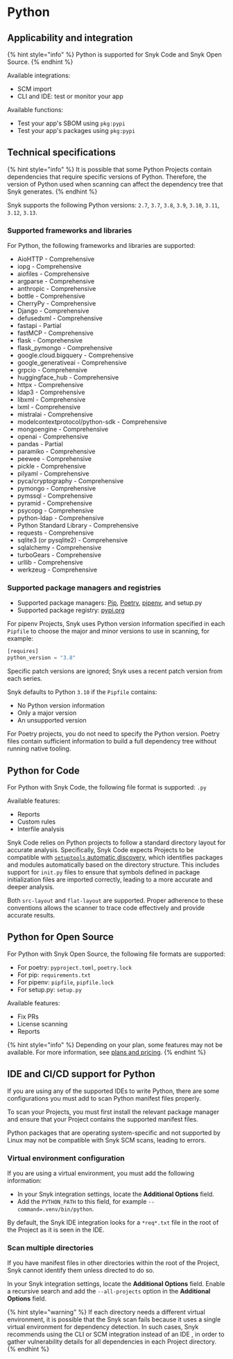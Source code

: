 # Python

## &#x20;Applicability and integration

{% hint style="info" %}
Python is supported for Snyk Code and Snyk Open Source.
{% endhint %}

Available integrations:

* SCM import
* CLI and IDE: test or monitor your app

Available functions:

* Test your app's SBOM using `pkg:pypi`
* Test your app's packages using `pkg:pypi`

## Technical specifications

{% hint style="info" %}
It is possible that some Python Projects contain dependencies that require specific versions of Python. Therefore, the version of Python used when scanning can affect the dependency tree that Snyk generates.
{% endhint %}

Snyk supports the following Python versions:  `2.7`, `3.7`, `3.8`, `3.9`, `3.10`, `3.11`, `3.12`, `3.13`.

### Supported frameworks and libraries

For Python, the following frameworks and libraries are supported:

* AioHTTP - Comprehensive
* iopg - Comprehensive
* aiofiles - Comprehensive
* argparse - Comprehensive
* anthropic - Comprehensive
* bottle - Comprehensive
* CherryPy - Comprehensive
* Django - Comprehensive
* defusedxml - Comprehensive
* fastapi - Partial
* fastMCP - Comprehensive
* flask - Comprehensive
* flask\_pymongo - Comprehensive
* google.cloud.bigquery - Comprehensive
* google\_generativeai - Comprehensive
* grpcio - Comprehensive
* huggingface\_hub - Comprehensive
* httpx - Comprehensive
* ldap3 - Comprehensive
* libxml - Comprehensive
* lxml - Comprehensive
* mistralai - Comprehensive
* modelcontextprotocol/python-sdk - Comprehensive
* mongoengine - Comprehensive
* openai - Comprehensive
* pandas - Partial
* paramiko - Comprehensive
* peewee - Comprehensive
* pickle - Comprehensive
* pilyaml - Comprehensive
* pyca/cryptography - Comprehensive
* pymongo - Comprehensive
* pymssql - Comprehensive
* pyramid - Comprehensive
* psycopg - Comprehensive
* python-ldap - Comprehensive
* Python Standard Library - Comprehensive
* requests - Comprehensive
* sqlite3 (or pysqlite2) - Comprehensive
* sqlalchemy - Comprehensive
* turboGears - Comprehensive
* urllib - Comprehensive
* werkzeug - Comprehensive

### Supported package managers and registries

* Supported package managers: [Pip](https://pypi.org/project/pip/), [Poetry](https://python-poetry.org/), [pipenv](https://pipenv.pypa.io/en/latest/), and setup.py
* Supported package registry: [pypi.org](https://pypi.org/)

For pipenv Projects, Snyk uses Python version information specified in each `Pipfile` to choose the major and minor versions to use in scanning, for example:

```python
[requires]
python_version = "3.8"
```

Specific patch versions are ignored; Snyk uses a recent patch version from each series.

Snyk defaults to Python `3.10` if the `Pipfile` contains:

* No Python version information
* Only a major version
* An unsupported version

For Poetry projects, you do not need to specify the Python version. Poetry files contain sufficient information to build a full dependency tree without running native tooling.

## Python for Code

For Python with Snyk Code, the following file format is supported: `.py`

Available features:

* Reports
* Custom rules
* Interfile analysis

Snyk Code relies on Python projects to follow a standard directory layout for accurate analysis. Specifically, Snyk Code expects Projects to be compatible with [`setuptools` automatic discovery](https://setuptools.pypa.io/en/latest/userguide/package_discovery.html#auto-discovery), which identifies packages and modules automatically based on the directory structure. This includes support for `init.py` files to ensure that symbols defined in package initialization files are imported correctly, leading to a more accurate and deeper analysis.

Both `src-layout` and `flat-layout` are supported. Proper adherence to these conventions allows the scanner to trace code effectively and provide accurate results.

## Python for Open Source

For Python with Snyk Open Source, the following file formats are supported:

* For poetry: `pyproject.toml`, `poetry.lock`
* For pip: `requirements.txt`
* For pipenv: `pipfile`, `pipfile.lock`
* For setup.py: `setup.py`

Available features:

* Fix PRs
* License scanning
* Reports

{% hint style="info" %}
Depending on your plan, some features may not be available. For more information, see [plans and pricing](https://snyk.io/plans/).
{% endhint %}

## IDE and CI/CD support for Python

If you are using any of the supported IDEs to write Python, there are some configurations you must add to scan Python manifest files properly.

To scan your Projects, you must first install the relevant package manager and ensure that your Project contains the supported manifest files.

Python packages that are operating system-specific and not supported by Linux may not be compatible with Snyk SCM scans, leading to errors.

### Virtual environment configuration

If you are using a virtual environment, you must add the following information:

* In your Snyk integration settings, locate the **Additional Options** field.
* Add the `PYTHON_PATH` to this field, for example `--command=.venv/bin/python`.

By default, the Snyk IDE integration looks for a `*req*.txt` file in the root of the Project as it is seen in the IDE.

### Scan multiple directories

If you have manifest files in other directories within the root of the Project, Snyk cannot identify them unless directed to do so.

In your Snyk integration settings, locate the **Additional Options** field. Enable a recursive search and add the  `--all-projects` option in the **Additional Options** field.

{% hint style="warning" %}
If each directory needs a different virtual environment, it is possible that the Snyk scan fails because it uses a single virtual environment for dependency detection. In such cases, Snyk recommends using the CLI or SCM integration instead of an IDE , in order to gather vulnerability details for all dependencies in each Project directory.
{% endhint %}

